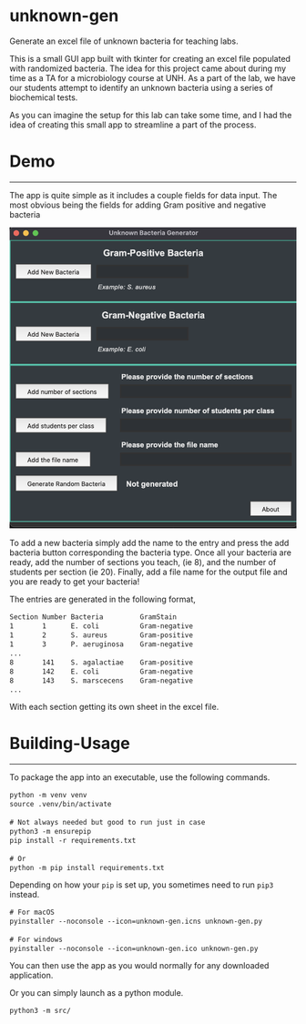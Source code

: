 # unknown-gen
Generate an excel file of unknown bacteria for teaching labs.

This is a small GUI app built with tkinter for creating an excel file populated
with randomized bacteria. The idea for this project came about during my time as a
TA for a microbiology course at UNH. As a part of the lab, we have our students
attempt to identify an unknown bacteria using a series of biochemical tests.

As you can imagine the setup for this lab can take some time, and I had the idea
of creating this small app to streamline a part of the process.

# Demo
---

The app is quite simple as it includes a couple fields for data input.
The most obvious being the fields for adding Gram positive and negative bacteria

![Demo](embedded/demo.png)

To add a new bacteria simply add the name to the entry and press the add bacteria
button corresponding the bacteria type. Once all your bacteria are ready, add the number
of sections you teach, (ie 8), and the number of students per section (ie 20).
Finally, add a file name for the output file and you are ready to get your
bacteria!

The entries are generated in the following format,
```csv
Section Number Bacteria         GramStain
1       1      E. coli          Gram-negative
1       2      S. aureus        Gram-positive
1       3      P. aeruginosa    Gram-negative
...
8       141    S. agalactiae    Gram-positive
8       142    E. coli          Gram-negative
8       143    S. marscecens    Gram-negative
...
```

With each section getting its own sheet in the excel file.

# Building-Usage
---

To package the app into an executable, use the following commands.

```shell
python -m venv venv
source .venv/bin/activate

# Not always needed but good to run just in case
python3 -m ensurepip
pip install -r requirements.txt

# Or
python -m pip install requirements.txt
```

Depending on how your `pip` is set up, you sometimes need to run `pip3` instead.

```shell
# For macOS
pyinstaller --noconsole --icon=unknown-gen.icns unknown-gen.py

# For windows
pyinstaller --noconsole --icon=unknown-gen.ico unknown-gen.py
```

You can then use the app as you would normally for any downloaded application.

Or you can simply launch as a python module.
```shell
python3 -m src/
```